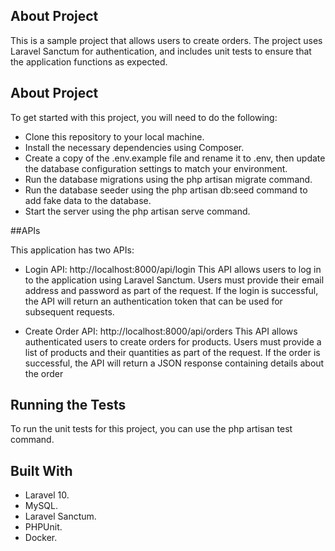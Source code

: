 
## About Project

This is a sample project that allows users to create orders. The project uses Laravel Sanctum for authentication, and includes unit tests to ensure that the application functions as expected.

## About Project
To get started with this project, you will need to do the following:

- Clone this repository to your local machine.
- Install the necessary dependencies using Composer.
- Create a copy of the .env.example file and rename it to .env, then update the database configuration settings to match your environment.
- Run the database migrations using the php artisan migrate command.
- Run the database seeder using the php artisan db:seed command to add fake data to the database.
- Start the server using the php artisan serve command.

##APIs

This application has two APIs:

- Login API: http://localhost:8000/api/login
 This API allows users to log in to the application using Laravel Sanctum. Users must provide their email address and password as part of the request. If the login is successful, the API will return an authentication token that can be used for subsequent requests.

- Create Order API: http://localhost:8000/api/orders
 This API allows authenticated users to create orders for products. Users must provide a list of products and their quantities as part of the request. If the order is successful, the API will return a JSON response containing details about the order

## Running the Tests

To run the unit tests for this project, you can use the php artisan test command.

## Built With

- Laravel 10.
- MySQL.
- Laravel Sanctum.
- PHPUnit.
- Docker.
